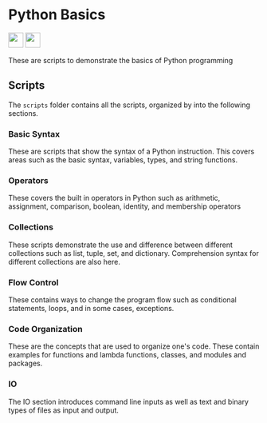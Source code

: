 # Python Basics

[<img src="https://raw.githubusercontent.com/FortAwesome/Font-Awesome/adb2273bdbff7abeff8f16dbde9e88722827f356/svgs/brands/firefox.svg" style="height:30px;">][Software + ML]
[<img src="https://raw.githubusercontent.com/FortAwesome/Font-Awesome/adb2273bdbff7abeff8f16dbde9e88722827f356/svgs/brands/github.svg" style="height:30px;">][Code]

These are scripts to demonstrate the basics of Python programming

## Scripts

The `scripts` folder contains all the scripts, organized by into the following
sections.

### Basic Syntax

These are scripts that show the syntax of a Python instruction. This covers
areas such as the basic syntax, variables, types, and string functions.

### Operators

These covers the built in operators in Python such as arithmetic, assignment,
comparison, boolean, identity, and membership operators

### Collections

These scripts demonstrate the use and difference between different collections
such as list, tuple, set, and dictionary. Comprehension syntax for different
collections are also here.

### Flow Control

These contains ways to change the program flow such as conditional statements,
loops, and in some cases, exceptions.

### Code Organization

These are the concepts that are used to organize one's code. These contain
examples for functions and lambda functions, classes, and modules and
packages.

### IO

The IO section introduces command line inputs as well as text and binary types
of files as input and output.


[Code]: https://github.com/baluyotraf/lecture-python-basics (Code)
[Software + ML]: https://education.softwareplusml.baluyotraf.com/projects/python-basics/ (Website)
